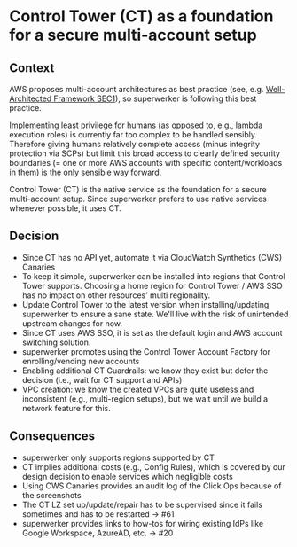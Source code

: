 # Control Tower (CT) as a foundation for a secure multi-account setup

## Context

AWS proposes multi-account architectures as best practice (see, e.g. [Well-Architected Framework SEC1](https://wa.aws.amazon.com/wat.question.SEC_1.en.html)), so superwerker is following this best practice.

Implementing least privilege for humans (as opposed to, e.g., lambda execution roles) is currently far too complex to be handled sensibly. Therefore giving humans relatively complete access (minus integrity protection via SCPs) but limit this broad access to clearly defined security boundaries (= one or more AWS accounts with specific content/workloads in them) is the only sensible way forward.

Control Tower (CT) is the native service as the foundation for a secure multi-account setup. Since superwerker prefers to use native services whenever possible, it uses CT.

## Decision

- Since CT has no API yet, automate it via CloudWatch Synthetics (CWS) Canaries
- To keep it simple, superwerker can be installed into regions that Control Tower supports. Choosing a home region for Control Tower / AWS SSO has no impact on other resources' multi regionality.
- Update Control Tower to the latest version when installing/updating superwerker to ensure a sane state. We'll live with the risk of unintended upstream changes for now.
- Since CT uses AWS SSO, it is set as the default login and AWS account switching solution.
- superwerker promotes using the Control Tower Account Factory for enrolling/vending new accounts
- Enabling additional CT Guardrails: we know they exist but defer the decision (i.e., wait for CT support and APIs)
- VPC creation: we know the created VPCs are quite useless and inconsistent (e.g., multi-region setups), but we wait until we build a network feature for this.

## Consequences

- superwerker only supports regions supported by CT
- CT implies additional costs (e.g., Config Rules), which is covered by our design decision to enable services which negligible costs
- Using CWS Canaries provides an audit log of the Click Ops because of the screenshots
- The CT LZ set up/update/repair has to be supervised since it fails sometimes and has to be restarted -> #61
- superwerker provides links to how-tos for wiring existing IdPs like Google Workspace, AzureAD, etc. -> #20
